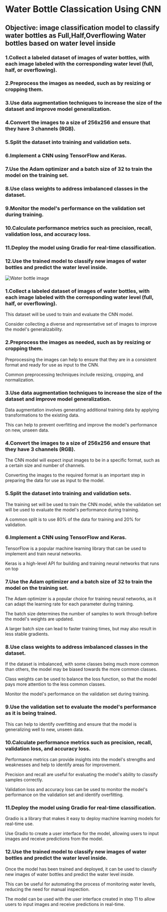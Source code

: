 # Water Bottle Classication Using CNN
## Objective: image classification model to classify water bottles as Full,Half,Overflowing Water bottles based on water level inside


### 1.Collect a labeled dataset of images of water bottles, with each image labeled with the corresponding water level (full, half, or overflowing).
### 2.Preprocess the images as needed, such as by resizing or cropping them.
### 3.Use data augmentation techniques to increase the size of the dataset and improve model generalization.
### 4.Convert the images to a size of 256x256 and ensure that they have 3 channels (RGB).
### 5.Split the dataset into training and validation sets.
### 6.Implement a CNN using TensorFlow and Keras.
### 7.Use the Adam optimizer and a batch size of 32 to train the model on the training set.
### 8.Use class weights to address imbalanced classes in the dataset.
### 9.Monitor the model's performance on the validation set during training.
### 10.Calculate performance metrics such as precision, recall, validation loss, and accuracy loss.
### 11.Deploy the model using Gradio for real-time classification.
### 12.Use the trained model to classify new images of water bottles and predict the water level inside.



![Water bottle image](https://www.google.com/imgres?imgurl=https%3A%2F%2Fimages.pexels.com%2Fphotos%2F1000084%2Fpexels-photo-1000084.jpeg%3Fcs%3Dsrgb%26dl%3Dpexels-steve-johnson-1000084.jpg%26fm%3Djpg&imgrefurl=https%3A%2F%2Fwww.pexels.com%2Fsearch%2Fwater%2520bottle%2F&tbnid=Yzhai9sV0l4x-M&vet=12ahUKEwjb7M2uq7T8AhVVk9gFHZVxBAkQMyguegUIARCxAg..i&docid=O1xxQ8socY_xuM&w=3328&h=1864&q=water%20bottle%20real%20image&ved=2ahUKEwjb7M2uq7T8AhVVk9gFHZVxBAkQMyguegUIARCxAg)









### 1.Collect a labeled dataset of images of water bottles, with each image labeled with the corresponding water level (full, half, or overflowing).
This dataset will be used to train and evaluate the CNN model.

Consider collecting a diverse and representative set of images to improve the model's generalizability.
### 2.Preprocess the images as needed, such as by resizing or cropping them.
Preprocessing the images can help to ensure that they are in a consistent format and ready for use as input to the CNN.

Common preprocessing techniques include resizing, cropping, and normalization.

### 3.Use data augmentation techniques to increase the size of the dataset and improve model generalization.

Data augmentation involves generating additional training data by applying transformations to the existing data.

This can help to prevent overfitting and improve the model's performance on new, unseen data.
### 4.Convert the images to a size of 256x256 and ensure that they have 3 channels (RGB).
The CNN model will expect input images to be in a specific format, such as a certain size and number of channels.

Converting the images to the required format is an important step in preparing the data for use as input to the model.
### 5.Split the dataset into training and validation sets.
The training set will be used to train the CNN model, while the validation set will be used to evaluate the model's performance during training.

A common split is to use 80% of the data for training and 20% for validation.
### 6.Implement a CNN using TensorFlow and Keras.
TensorFlow is a popular machine learning library that can be used to implement and train neural networks.

Keras is a high-level API for building and training neural networks that runs on top
### 7.Use the Adam optimizer and a batch size of 32 to train the model on the training set.
The Adam optimizer is a popular choice for training neural networks, as it can adapt the learning rate for each parameter during training.

The batch size determines the number of samples to work through before the model's weights are updated. 

A larger batch size can lead to faster training times, but may also result in less stable gradients.
### 8.Use class weights to address imbalanced classes in the dataset.
If the dataset is imbalanced, with some classes being much more common than others, the model may be biased towards the more common classes.

Class weights can be used to balance the loss function, so that the model pays more attention to the less common classes.

Monitor the model's performance on the validation set during training.
### 9.Use the validation set to evaluate the model's performance as it is being trained.

This can help to identify overfitting and ensure that the model is generalizing well to new, unseen data.

### 10.Calculate performance metrics such as precision, recall, validation loss, and accuracy loss.
Performance metrics can provide insights into the model's strengths and weaknesses and help to identify areas for improvement.

Precision and recall are useful for evaluating the model's ability to classify samples correctly.

Validation loss and accuracy loss can be used to monitor the model's performance on the validation set and identify overfitting.

### 11.Deploy the model using Gradio for real-time classification.
Gradio is a library that makes it easy to deploy machine learning models for real-time use.

Use Gradio to create a user interface for the model, allowing users to input images and receive predictions from the model.
### 12.Use the trained model to classify new images of water bottles and predict the water level inside.
Once the model has been trained and deployed, it can be used to classify new images of water bottles and predict the water level inside.

This can be useful for automating the process of monitoring water levels, reducing the need for manual inspection.

The model can be used with the user interface created in step 11 to allow users to input images and receive predictions in real-time.
